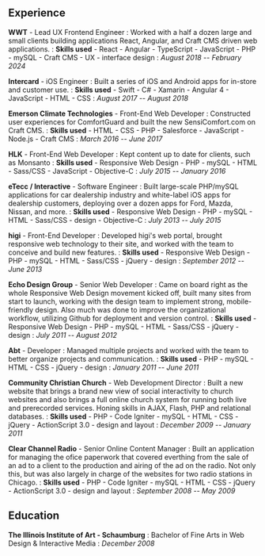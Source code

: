 ## Experience
**WWT** - Lead UX Frontend Engineer
: Worked with a half a dozen large and small clients building applications React, Angular, and Craft CMS driven web applications.
: **Skills used**
	- React
	- Angular
	- TypeScript
	- JavaScript
	- PHP
	- mySQL
	- Craft CMS
	- UX
	- interface design
: *August 2018 -- February 2024*

**Intercard** - iOS Engineer
: Built a series of iOS and Android apps for in-store and customer use.
: **Skills used**
	- Swift
	- C#
	- Xamarin
	- Angular 4
	- JavaScript
	- HTML
	- CSS
: *August 2017 -- August 2018*

**Emerson Climate Technologies** - Front-End Web Developer
: Constructed user experiences for ComfortGuard and built the new SensiComfort.com on Craft CMS.
: **Skills used**
	- HTML
	- CSS
	- PHP
	- Salesforce
	- JavaScript
	- Node.js
	- Craft CMS
: *March 2016 -- June 2017*

**HLK** - Front-End Web Developer
: Kept content up to date for clients, such as Monsanto
: **Skills used**
	- Responsive Web Design
	- PHP
	- mySQL
	- HTML
	- Sass/CSS
	- JavaScript
	- Objective-C
: *July 2015 -- January 2016*

**eTecc / Interactive** - Software Engineer
: Built large-scale PHP/mySQL applications for car dealership industry and white-label iOS apps for dealership customers, deploying over a dozen apps for Ford, Mazda, Nissan, and more.
: **Skills used**
	- Responsive Web Design
	- PHP
	- mySQL
	- HTML
	- Sass/CSS
	- design
	- Objective-C
: *July 2013 -- July 2015*

**higi** - Front-End Developer
: Developed higi's web portal, brought responsive web technology to their site, and worked with the team to conceive and build new features.
: **Skills used**
	- Responsive Web Design
	- PHP
	- mySQL
	- HTML
	- Sass/CSS
	- jQuery
	- design
: *September 2012 -- June 2013*

**Echo Design Group** - Senior Web Developer
: Came on board right as the whole Responsive Web Design movement kicked off, built many sites from start to launch, working with the design team to implement strong, mobile-friendly design. Also much was done to improve the organizational workflow, utilizing Github for deployment and version control.
: **Skills used**
	- Responsive Web Design
	- PHP
	- mySQL
	- HTML
	- Sass/CSS
	- jQuery
	- design
: *July 2011 -- August 2012*

**Abt** - Developer
: Managed multiple projects and worked with the team to better organize projects and communication.
: **Skills used**
	- PHP
	- mySQL
	- HTML
	- CSS
	- jQuery
	- design
: *January 2011 -- June 2011*

**Community Christian Church** - Web Development Director
: Built a new website that brings a brand new view of social interactivity to church websites and also brings a full online church system for running both live and prerecorded services. Honing skills in AJAX, Flash, PHP and relational databases.
: **Skills used**
	- PHP
	- Code Igniter
	- mySQL
	- HTML
	- CSS
	- jQuery
	- ActionScript 3.0
	- design and layout
: *December 2009 -- January 2011*

**Clear Channel Radio** - Senior Online Content Manager
: Built an application for managing the ofice paperwork that covered everthing from the sale of an ad to a client to the production and airing of the ad on the radio. Not only this, but was also largely in charge of the websites for two radio stations in Chicago.
: **Skills used**
	- PHP
	- Code Igniter
	- mySQL
	- HTML
	- CSS
	- jQuery
	- ActionScript 3.0
	- design and layout
: *September 2008 -- May 2009*

## Education
**The Illinois Institute of Art - Schaumburg**
: Bachelor of Fine Arts in Web Design & Interactive Media
: *December 2008*